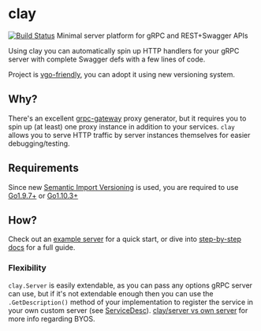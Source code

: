 # clay
[![Build Status](https://travis-ci.org/utrack/clay.svg?branch=master)](https://travis-ci.org/utrack/clay)
Minimal server platform for gRPC and REST+Swagger APIs

Using clay you can automatically spin up HTTP handlers for your gRPC server with
complete Swagger defs with a few lines of code.

Project is [vgo-friendly](https://research.swtch.com/vgo-tour), you can adopt it using new versioning system.

## Why?
There's an excellent [grpc-gateway](https://github.com/grpc-ecosystem/grpc-gateway) proxy generator,
but it requires you to spin up (at least) one proxy instance in addition to your services.
`clay` allows you to serve HTTP traffic by server instances themselves for easier debugging/testing.

## Requirements

Since new [Semantic Import Versioning](https://research.swtch.com/vgo-import) is used, you are required to
use [Go1.9.7+](https://golang.org/doc/devel/release.html#go1.9) or [Go1.10.3+](https://golang.org/doc/devel/release.html#go1.10)

## How?
Check out an [example server](https://github.com/utrack/clay/wiki/Build-and-run-an-example-SummatorService-using-clay-Server)
for a quick start, or dive into [step-by-step docs](https://github.com/utrack/clay/wiki/Creating-your-API-description)
for a full guide.

### Flexibility
`clay.Server` is easily extendable, as you can pass any options gRPC server can use,
but if it's not extendable enough then you can use the `.GetDescription()` method
of your implementation to register the service in your own custom server
(see [ServiceDesc](https://github.com/utrack/clay/blob/master/transport/handlers.go#L17)).
[clay/server vs own server](https://github.com/utrack/clay/wiki/clay.Server-vs-your-own-server) for more info
regarding BYOS.
